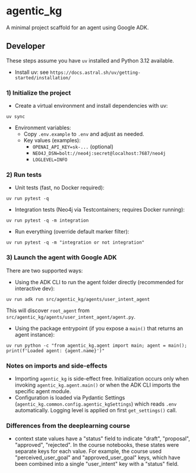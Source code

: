 # agentic_kg

A minimal project scaffold for an agent using Google ADK.

## Developer

These steps assume you have `uv` installed and Python 3.12 available.

- Install uv: see `https://docs.astral.sh/uv/getting-started/installation/`

### 1) Initialize the project

- Create a virtual environment and install dependencies with uv:

```
uv sync
```

- Environment variables:
  - Copy `.env.example` to `.env` and adjust as needed.
  - Key values (examples):
    - `OPENAI_API_KEY=sk-...` (optional)
    - `NEO4J_DSN=bolt://neo4j:secret@localhost:7687/neo4j`
    - `LOGLEVEL=INFO`

### 2) Run tests

- Unit tests (fast, no Docker required):

```
uv run pytest -q
```

- Integration tests (Neo4j via Testcontainers; requires Docker running):

```
uv run pytest -q -m integration
```

- Run everything (override default marker filter):

```
uv run pytest -q -m "integration or not integration"
```

### 3) Launch the agent with Google ADK

There are two supported ways:

- Using the ADK CLI to run the agent folder directly (recommended for interactive dev):

```
uv run adk run src/agentic_kg/agents/user_intent_agent
```

This will discover `root_agent` from `src/agentic_kg/agents/user_intent_agent/agent.py`.

- Using the package entrypoint (if you expose a `main()` that returns an agent instance):

```
uv run python -c "from agentic_kg.agent import main; agent = main(); print(f'Loaded agent: {agent.name}')"
```

### Notes on imports and side-effects

- Importing `agentic_kg` is side-effect free. Initialization occurs only when invoking `agentic_kg.agent.main()` or when the ADK CLI imports the specific agent module.
- Configuration is loaded via Pydantic Settings (`agentic_kg.common.config.agentic_kgSettings`) which reads `.env` automatically. Logging level is applied on first `get_settings()` call.

### Differences from the deeplearning course

- context state values have a "status" field to indicate "draft", "proposal", "approved", "rejected". In the course notebooks, these states were separate keys for each value. For example, the course used "perceived_user_goal" and "approved_user_goal" keys, which have been combined into a single "user_intent" key with a "status" field.

